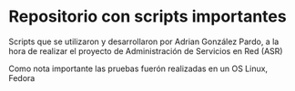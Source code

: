 # Repositorio con scripts importantes

Scripts que se utilizaron y desarrollaron por Adrian González Pardo, a la hora de realizar el proyecto de Administración de Servicios en Red (ASR)

Como nota importante las pruebas fuerón realizadas en un OS Linux, Fedora


